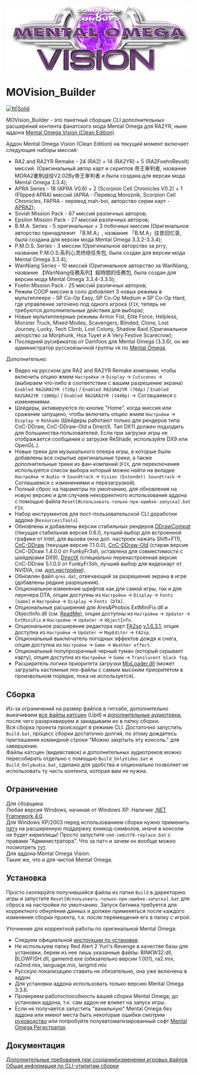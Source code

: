 <p align="center">
	<a href="https://github.com/YoVVassup/MOVision_Builder">
		<img src="https://github.com/YoVVassup/MOVision_Builder/blob/main/logo.png" alt="Mental Omega Vision Logo">
	</a>
</p>

# MOVision_Builder

[![N|Solid](https://i.ibb.co/yFBZZqJ/mo.gif)](http://mentalomega.com/)

MOVision_Builder - это пакетный сборщик CLI дополнительных расширений контента фанатского мода Mental Omega для RA2YR, ныне аддона [Mental Omega Vision (Clean Edition)](https://www.moddb.com/games/cc-red-alert-yuris-revenge/addons/mo-336-mental-omega-vision)

Аддон Mental Omega Vision (Clean Edition) на текущий момент включает следующие наборы миссий:
- RA2 and RA2YR Remake - 24 (RA2) + 14 (RA2YR) + 5 (RA2FoehnRevolt) миссий. (Оригинальный автор карт и скриптов 帝王审判者, название MORA2重制战役V2.02By帝王审判者 и была создана для версии мода Mental Omega 3.3.4);
- APRA Series - 18 (APRA V0.6) + 2 (Scorpion Cell Chronicles V0.2) + 1 (Flipped APRA) миссий (APRA - Перевод Moroznik, Scorpion Cell Chronicles, FAPRA - перевод mah-boi, авторство серии карт - [APRA2](https://discord.gg/SfxbURT5gT));
- Soviet Mission Pack - 67 миссий различных авторов;
- Epsilon Mission Pack - 27 миссий различных авторов;
- B.M.A. Series - 5 оригинальных + 3 побочных миссии (Оригинальное авторство принадлежит 「B.M.A」, название 「B.M.A」往昔回忆录, была создана для версии мода Mental Omega 3.3.2-3.3.4);
- P.M.O.S. Series - 3 миссии (Оригинальное авторство за prry, название P.M.O.S.系列心灵终结任务包, была создан для версии мода Mental Omega 3.3.4);
- WanNiang Series - 10 миссий (Оригинальное авторство за WanNiang, название 【WanNiang任務系列】殺時間的任務包, была создан для версии мода Mental Omega 3.3.4-3.3.5);
- Foehn Mission Pack - 25 миссий различных авторов;
- Режим COOP миссии в соло добовляет 3 новых режима в мультиплеере - SP Co-Op Easy, SP Co-Op Medium и SP Co-Op Hard, где управление заточено под одного игрока (`FIX`, теперь не требуются дополнительные действия для выбора);
- Новые мультиплеерные режимы Armor Fist, Elite Force, Helpless, Monster Truck, Mixed Modes, Scavengers, Blinded, Clone, Lost Journey, Lucky, Tech Climb, Lost Colony, Shadow Raid (Оригинальное авторство за Morphunk, Hoa Tuyet и A Very Festive Scarecrow);
- Последний русификатор от Damfoos для Mental Omega (3.3.6), он же администратор русскоязычной группы vk по [Mental Omega](https://vk.com/mental.omega).

Дополнительно:
- Видео на русском для RA2 and RA2YR Remake компании, чтобы включить опцию жмем `Настройки` → `Display` → `Cutscenes` → (выбираем что-либо в соответствии с вашим разрешение экрана) `Enabled RA2&RA2YR (720p)` / `Enabled RA2&RA2YR (768p)` / `Enabled RA2&RA2YR (1080p)` / `Enabled RA2&RA2YR (1440p)` → Соглашаемся с изменениями.
- Шейдеры, активируются по кнопке "Home", когда миссия или сражение запущено, чтобы включить опцию жмем `Настройки` → `Display` → `ReShade` (Шейдеры работают только для рендеров типа CnC-DDraw, CnC-DDraw-Old и DirectX. Тип DX11 должен подходить для большинства пользователей. Если при загрузке игры не отображается сообщения о загрузке ReShade, используйте DX9 или OpenGL.).
- Новые треки для музыкального плеера игры, в которые были добавлены все скрытые оригинальные треки, а также дополнительные треки из фан-компаний (`FIX`, для переключения используется список выбора который можно найти на вкладке `Настройки` → `Audio` → `Soundtrack` → `Vision (Extendet) Soundtrack` → Соглашаемся с изменениями и перезагрузкой).
- Полный сброс на параметры по умолчанию, для обновления на новую версию и для случаев некорректного использования аддона с помощью файла `Reset[Использовать-только-при-ошибке-запуска].bat` `FIX`.
- Набор инструментов для пост-пользовательской CLI доработки аддона (`Resources\Tools`).
- Обновлены и добавлены версии стабильных рендеров [DDrawCompat](https://github.com/narzoul/DDrawCompat) (текущая стабильная версия 0.6.0, лучший выбор для встроенной графики от Intel, для вызова окна доп. настроек нажать Shift+F11), [CnC-DDraw](https://github.com/FunkyFr3sh/cnc-ddraw) (текущая версия 7.1.0.0), [CnC-DDraw-Old](https://github.com/FunkyFr3sh/cnc-ddraw/releases/tag/1.4.0.0) (старая версия CnC-DDraw 1.4.0.0 от FunkyFr3sh, оставлена для совместимости с шейдерами DX9), [DirectX](https://github.com/FunkyFr3sh/cnc-ddraw/releases/tag/v5.1.0.0) (специально перенастроенная версия CnC-DDraw 5.1.0.0 от FunkyFr3sh, лучший выбор для видеокарт от NVIDIA, см. [доп.настройки](https://github.com/YoVVassup/MOVision_Builder/blob/main/Doc/DirectX.md)).
- Обновлен файл `qres.dat`, отвечающий за разрешения экрана в игре (добавлены редкие разрешения).
- Опциональное изменение шрифтов как для самой игры, так и для лаунчера DTA, опции доступны из `Настройки` → `Display` → `Fonts [Game]` и `Настройки` → `Display` → `Fonts [DTA]`.
- Опциональные расширения для Ares&Phobos ExtMiniFix.dll и ObjectInfo.dll (см. [ReadMe](https://github.com/YoVVassup/MOVision_Builder/blob/main/CustomFiles/MOV/Extention/Dll/README.md)), опции доступны из `Настройки` → `Updater` → `ExtMiniFix` и `Настройки` → `Updater` → `ObjectInfo`.
- Опциональное расширение редактора карт [FA2sp](https://github.com/secsome/FA2sp) [v.1.6.3.1](https://github.com/NyaCl/FA2sp), опция доступна из `Настройки` → `Updater` → `MapEditor` → `FA2sp`.
- Опциональный выключатель погодных эффектов дождя и снега, опция доступна из `Настройки` → `Game` → `Weather effect`.
- Опциональный полупрозрачный черный туман (который скрывает карту), опция доступна из `Настройки` → `Game` → `Translucent black fog`.
- Расширитель логики приоритета загрузки [MixLoader.dll](https://github.com/Multfinite/MixLoader) (может загрузить кастомные mix-файлы с самым высоким приоритетом в произвольном порядке, пока не используется).

## Сборка

Из-за ограничений на размер файлов в гитхабе, дополнительно выкачиваем [все файлы катсцен](https://disk.yandex.ru/d/-zPgKtQGGuv-gw) (Upd) и [дополнительные аудиотреки](https://disk.yandex.by/d/9vlVRaY419TpLw), после чего разархивируем и закидываем их в папку сборки.  
Вся сборка проекта происходит в режиме CLI. Достаточно запустить `Build.bat`, процесс сборки достаточно долгий, по этому дождитесь приглашения командной строки "Можно закртыть эту консоль." для завершения.  
Файлы катсцен (видевставок) и дополнительных аудиотреков можно пересобирать отдельно с помощью `Build_OnlyVideo.bat` и `Build_OnlyAudio.bat`, сделано для удобства и опционально позволяет не использовать ту часть контента, которая вам не нужна.

## Ограничение

Для сборщика:  
Любая версия Windows, начиная от Windows XP. Наличие [.NET Framework 4.0](https://www.microsoft.com/ru-ru/download/details.aspx?id=17718).  
Для Windows XP/2003 перед использованием сборки нужно применить [патч](https://github.com/YoVVassup/MOVision_Builder/blob/main/FixTools/cmd_xp_65001_fix) на расширенную поддержку юникод-символов, иначе в консоли не будет кириллицы! Просто запустите `cmd-cmdutf8-replace.bat` с правами "Администратора". Что за патч и зачем он вообще можно посмотреть [тут](https://www.dostips.com/forum/viewtopic.php?t=5588).  
Для аддона Mental Omega Vision:  
Такие же, что и для чистой Mental Omega. 

## Установка

Просто скопируйте получившийся файлы из папки `Build` в директорию игры и запустите `Reset[Использовать-только-при-ошибке-запуска].bat` для сброса на настройки по умолчанию. Запуск батника требуется для корректного обнуления данных и должен применяться после каждого изменения сборки проекта, т.е. после перемещения его в папку с игрой.

Уточнение для корректной работы по оригинальной Mental Omega:
- Следуем официальной [инструкции по установке](https://mentalomega.com/ru/index.php?page=install).
- Не используем папку Red Alert 2 Yuri's Revenge в качестве базы для установки, берем из нее лишь указанные файлы: BINKW32.dll, BLOWFISH.dll, gamemd.exe (обязательно версии 1.001), ra2.mix, ra2md.mix, language.mix, langmd.mix
- Русскую локализацию ставить не обязательно, она уже включена в аддон.
- Для установки аддона использовать только версию Mental Omega 3.3.6.
- Проверяем работоспособность вашей сборки Mental Omega, до установки аддона, т.к. сам аддон не влияет на запуск игры.
- Если не получается запустить "ванильную" Mental Omega без аддона или имеют места быть некоторые ошибки смотрим [руководство](https://cncseries.ru/ra2yr-faq/?ysclid=ltr7hwoy4a307032792) или попробуйте полуавтоматизированный софт [Mental Omega Регистратор](https://github.com/YoVVassup/Mo3RegUI).  

## Документация

[Дополнительные требования при создании\изменении игровых файлов](https://github.com/YoVVassup/MOVision_Builder/blob/main/Doc/Requirements.md)  
[Общая информация по CLI-утилитам сборки](https://github.com/YoVVassup/MOVision_Builder/blob/main/Doc/ReadmeUtil.md)  